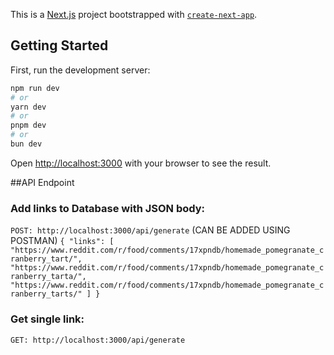 This is a [Next.js](https://nextjs.org/) project bootstrapped with [`create-next-app`](https://github.com/vercel/next.js/tree/canary/packages/create-next-app).

## Getting Started

First, run the development server:

```bash
npm run dev
# or
yarn dev
# or
pnpm dev
# or
bun dev
```

Open [http://localhost:3000](http://localhost:3000) with your browser to see the result.

##API Endpoint
### Add links to Database with JSON body:
`POST: http://localhost:3000/api/generate` (CAN BE ADDED USING POSTMAN)
`{
    "links": [
        "https://www.reddit.com/r/food/comments/17xpndb/homemade_pomegranate_cranberry_tart/",
        "https://www.reddit.com/r/food/comments/17xpndb/homemade_pomegranate_cranberry_tarta/",
        "https://www.reddit.com/r/food/comments/17xpndb/homemade_pomegranate_cranberry_tarts/"
    ]
}`
### Get single link:
`GET: http://localhost:3000/api/generate`



